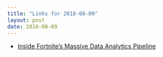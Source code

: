 ```yaml
---
title: "Links for 2018-08-09"
layout: post
date: 2018-08-09
---
```


* [Inside Fortnite’s Massive Data Analytics Pipeline](https://www.datanami.com/2018/07/31/inside-fortnites-massive-data-analytics-pipeline/)
